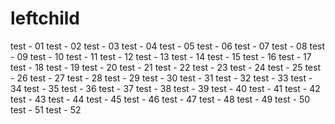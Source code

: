 leftchild
=========

test - 01
test - 02
test - 03
test - 04
test - 05
test - 06
test - 07
test - 08
test - 09
test - 10
test - 11
test - 12
test - 13
test - 14
test - 15
test - 16
test - 17
test - 18
test - 19
test - 20
test - 21
test - 22
test - 23
test - 24
test - 25
test - 26
test - 27
test - 28
test - 29
test - 30
test - 31
test - 32
test - 33
test - 34
test - 35
test - 36
test - 37
test - 38
test - 39
test - 40
test - 41
test - 42
test - 43
test - 44
test - 45
test - 46
test - 47
test - 48
test - 49
test - 50
test - 51
test - 52
